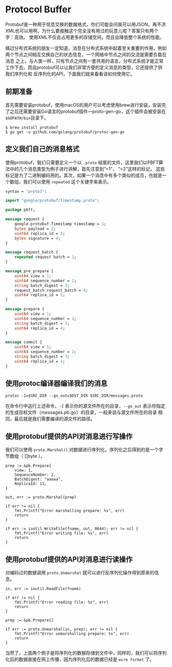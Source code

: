 # Protocol Buffer

  Protobuf是一种用于信息交换的数据格式，你们可能会问我可以用JSON，再不济XML也可以用啊，为什么要接触这个完全没有用过的玩意儿呢？答案只有两个字：高效。
使用XML不仅会占用更多的存储空间，而且会降低整个系统的性能。

  搞过分布式系统的朋友一定知道，消息在分布式系统中起着至关重要的作用，例如两个节点之间相互交换自己的状态信息，一个网络中节点之间的交流就需要负载在消息
之上，与人类一样，只有节点之间有一套共用的语言，分布式系统才能正常工作下去。而且protobuf可以让我们非常方便的定义消息的类型，它还提供了供我们序列化和
反序列化的API，下面我们就来看看该如何使用它。

## 前期准备
  首先需要安装protobuf，使用macOS的用户可以考虑使用brew进行安装，安装完了之后还需要安装Go语言的protobuf插件—proto-gen-go，这个插件会被安装在
`$GOPATH/bin`目录下。

```
$ brew install protobuf
$ go get -u github.com/golang/protobuf/protoc-gen-go
```

## 定义我们自己的消息格式

  使用protobuf，我们只需要定义一个以 `.proto` 结尾的文件，这里我们以PBFT算法中的几个消息类型为例子进行讲解，首先注意到”=1”， “=2”这样的标记，
这些标记是为了二进制编码用的。其次，如果一个消息中有多个类似的成员，也就是一个数组，我们可以使用 `repeated` 这个关键字来表示。

```protobuf
syntax = "proto3";

import "google/protobuf/timestamp.proto";

package pbft;

message request {
    google.protobuf.Timestamp timestamp = 1;
    bytes payload = 2;
    uint64 replica_id = 3;
    bytes signature = 4;
}

message request_batch {
    repeated request batch = 1;
}

message pre_prepare {
    uint64 view = 1;
    uint64 sequence_number = 2;
    string batch_digest = 3;
    request_batch request_batch = 4;
    uint64 replica_id = 5;
}

message prepare {
    uint64 view = 1;
    uint64 sequence_number = 2;
    string batch_digest = 3;
    uint64 replica_id = 4;
}

message commit {
    uint64 view = 1;
    uint64 sequence_number = 2;
    string batch_digest = 3;
    uint64 replica_id = 4;
}
```

## 使用protoc编译器编译我们的消息
```
protoc -I=$SRC_DIR --go_out=$DST_DIR $SRC_DIR/messages.proto
```
  在命令行中运行上述命令，`-I` 表示你的源文件所在的目录，`--go_out`  表示你指定的生成目标文件（messages.pb.go）的目录，一般来说与源文件所在的目录
相同，最后就是我们需要编译的源文件的路径。

## 使用protobuf提供的API对消息进行写操作
  
  我们可以使用 `proto.Marshal()` 对数据进行序列化。序列化之后得到的是一个字节数组（ []byte ）。

```golang
prep := &pb.Prepare{
    view: 1,
    SequenceNumber: 2,
    BatchDigest: "aaaaa",
    ReplicaId: 11,    
}

out, err := proto.Marshal(prep)

if err != nil {
    fmt.Printf("Error marshalling prepare: %s", err) 
    return 
}

if err := ioutil.WriteFile(fname, out, 0644); err != nil {
    fmt.Printf("Error writing file: %s", err) 
    return    
}
```

## 使用protobuf提供的API对消息进行读操作
  
  对编码过的数据调用 `proto.Unmarshal` 就可以进行反序列化操作得到原来的信息。

```golang
in, err := ioutil.ReadFile(fname)

if err != nil {
    fmt.Printf("Error reading file: %s", err) 
    return    
}

prep := &pb.Prepare{}

if err := proto.Unmarshal(in, prep); err != nil {
    fmt.Printf("Error unmarshalling prepare: %s", err)
    return
}
```

  当然了，上面两个例子是将序列化的数据存储到文件中，同样的，我们可以将序列化后的数据直接在网上传播，因为序列化后的数据已经是 `wire format` 了。
